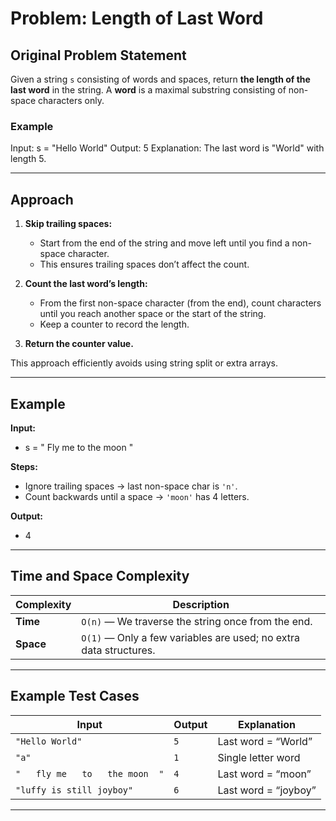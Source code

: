 # Problem: Length of Last Word

## Original Problem Statement
Given a string `s` consisting of words and spaces, return **the length of the last word** in the string.
A **word** is a maximal substring consisting of non-space characters only.

### Example
Input: s = "Hello World"
Output: 5
Explanation: The last word is "World" with length 5.

---

## Approach 
1. **Skip trailing spaces:**  
   - Start from the end of the string and move left until you find a non-space character.
   - This ensures trailing spaces don’t affect the count.

2. **Count the last word’s length:**  
   - From the first non-space character (from the end), count characters until you reach another space or the start of the string.
   - Keep a counter to record the length.

3. **Return the counter value.**

This approach efficiently avoids using string split or extra arrays.

---

## Example
**Input:**  
- s = "   Fly me   to   the moon  "

**Steps:**  
- Ignore trailing spaces → last non-space char is `'n'`.  
- Count backwards until a space → `'moon'` has 4 letters.  

**Output:**  
- 4

---

## Time and Space Complexity

| Complexity | Description |
|-------------|--------------|
| **Time**    | `O(n)` — We traverse the string once from the end. |
| **Space**   | `O(1)` — Only a few variables are used; no extra data structures. |

---

## Example Test Cases

| Input | Output | Explanation |
|--------|---------|-------------|
| `"Hello World"` | `5` | Last word = “World” |
| `"a"` | `1` | Single letter word |
| `"   fly me   to   the moon  "` | `4` | Last word = “moon” |
| `"luffy is still joyboy"` | `6` | Last word = “joyboy” |

---


